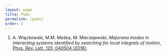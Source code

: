 ```yaml
---
layout: page
title: Pubs
permalink: /pubs/
order: 2
---
```



1. A. Więckowski, M.M. Maśka, M. Mierzejewski, 
*Majorana modes in interacting systems identified by searching for local integrals of motion*, 
[Phys. Rev. Lett. 120, 040504 (2018)](https://journals.aps.org/prl/abstract/10.1103/PhysRevLett.120.040504);

